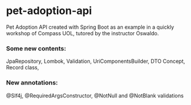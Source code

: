 # pet-adoption-api
Pet Adoption API created with Spring Boot as an example in a quickly workshop of Compass UOL, tutored by the instructor Oswaldo.

### Some new contents: 
JpaRepository, Lombok, Validation, UriComponentsBuilder, DTO Concept, Record class,  

### New annotations: 
@Slf4j, @RequiredArgsConstructor, @NotNull and @NotBlank validations
